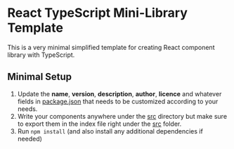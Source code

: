 # React TypeScript Mini-Library Template

This is a very minimal simplified template for creating React component library with TypeScript.


## Minimal Setup

1. Update the **name**, **version**, **description**, **author**, **licence** and whatever fields in [package.json](package.json) that needs to be customized according to your needs.
2. Write your components anywhere under the [src](src) directory but make sure to export them in the index file right under the [src](src) folder.
3. Run ```npm install``` (and also install any additional dependencies if needed)
